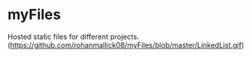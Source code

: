 # myFiles
Hosted static files for different projects.
(https://github.com/rohanmallick08/myFiles/blob/master/LinkedList.gif)
